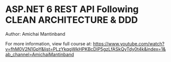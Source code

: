 # ASP.NET 6 REST API Following CLEAN ARCHITECTURE & DDD
Author: Amichai Mantinband

For more information, view full course at: https://www.youtube.com/watch?v=fhM0V2N1GpY&list=PLzYkqgWkHPKBcDIP5gzLfASkQyTdy0t4k&index=1&ab_channel=AmichaiMantinband